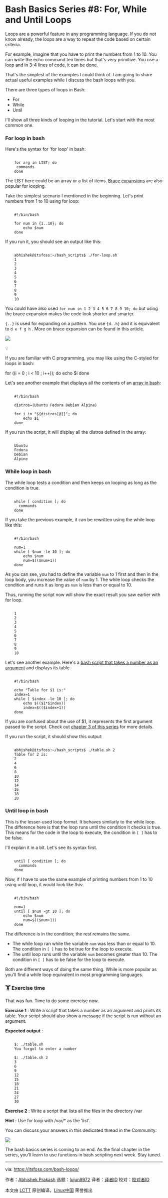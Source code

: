 [#]: subject: "Bash Basics Series #8: For, While and Until Loops"
[#]: via: "https://itsfoss.com/bash-loops/"
[#]: author: "Abhishek Prakash https://itsfoss.com/author/abhishek/"
[#]: collector: "lujun9972"
[#]: translator: " "
[#]: reviewer: " "
[#]: publisher: " "
[#]: url: " "

Bash Basics Series #8: For, While and Until Loops
======

Loops are a powerful feature in any programming language. If you do not know already, the loops are a way to repeat the code based on certain criteria.

For example, imagine that you have to print the numbers from 1 to 10. You can write the echo command ten times but that's very primitive. You use a loop and in 3-4 lines of code, it can be done.

That's the simplest of the examples I could think of. I am going to share actual useful examples while I discuss the bash loops with you.

There are three types of loops in Bash:

  * For
  * While
  * Until



I'll show all three kinds of looping in the tutorial. Let's start with the most common one.

### For loop in bash

Here's the syntax for 'for loop' in bash:

```

    for arg in LIST; do
     commands
    done

```

The LIST here could be an array or a list of items. [Brace expansions][1] are also popular for looping.

Take the simplest scenario I mentioned in the beginning. Let's print numbers from 1 to 10 using for loop:

```

    #!/bin/bash

    for num in {1..10}; do
        echo $num
    done

```

If you run it, you should see an output like this:

```

    abhishek@itsfoss:~/bash_scripts$ ./for-loop.sh
    1
    2
    3
    4
    5
    6
    7
    8
    9
    10

```

You could have also used `for num in 1 2 3 4 5 6 7 8 9 10; do` but using the brace expansion makes the code look shorter and smarter.

`{..}` is used for expanding on a pattern. You use `{d..h}` and it is equivalent to `d e f g h` . More on brace expansion can be found in this article.

![][2]

💡

If you are familiar with C programming, you may like using the C-styled for loops in bash:

for ((i = 0 ; i < 10 ; i++)); do
echo $i
done

Let's see another example that displays all the contents of an [array in bash][3]:

```

    #!/bin/bash

    distros=(Ubuntu Fedora Debian Alpine)

    for i in "${distros[@]}"; do
        echo $i
    done

```

If you run the script, it will display all the distros defined in the array:

```

    Ubuntu
    Fedora
    Debian
    Alpine

```

### While loop in bash

The while loop tests a condition and then keeps on looping as long as the condition is true.

```

    while [ condition ]; do
      commands
    done

```

If you take the previous example, it can be rewritten using the while loop like this:

```

    #!/bin/bash

    num=1
    while [ $num -le 10 ]; do
        echo $num
        num=$(($num+1))
    done

```

As you can see, you had to define the variable `num` to 1 first and then in the loop body, you increase the value of `num` by 1. The while loop checks the condition and runs it as long as `num` is less than or equal to 10.

Thus, running the script now will show the exact result you saw earlier with for loop.

```

    1
    2
    3
    4
    5
    6
    7
    8
    9
    10

```

Let's see another example. Here's a [bash script that takes a number as an argument][4] and displays its table.

```

    #!/bin/bash

    echo "Table for $1 is:"
    index=1
    while [ $index -le 10 ]; do
        echo $(($1*$index))
        index=$(($index+1))
    done

```

If you are confused about the use of $1, it represents the first argument passed to the script. Check out [chapter 3 of this series][4] for more details.

If you run the script, it should show this output:

```

    abhishek@itsfoss:~/bash_scripts$ ./table.sh 2
    Table for 2 is:
    2
    4
    6
    8
    10
    12
    14
    16
    18
    20

```

### Until loop in bash

This is the lesser-used loop format. It behaves similarly to the while loop. The difference here is that the loop runs until the condition it checks is true. This means for the code in the loop to execute, the condition in `[ ]` has to be false.

I'll explain it in a bit. Let's see its syntax first.

```

    until [ condition ]; do
      commands
    done

```

Now, if I have to use the same example of printing numbers from 1 to 10 using until loop, it would look like this:

```

    #!/bin/bash

    num=1
    until [ $num -gt 10 ]; do
        echo $num
        num=$(($num+1))
    done

```

The difference is in the condition; the rest remains the same.

  * The while loop ran while the variable `num` was less than or equal to 10. The condition in `[ ]` has to be true for the loop to execute.
  * The until loop runs until the variable `num` becomes greater than 10. The condition in `[ ]` has to be false for the loop to execute.



Both are different ways of doing the same thing. While is more popular as you'll find a while loop equivalent in most programming languages.

### 🏋️ Exercise time

That was fun. Time to do some exercise now.

**Exercise 1** : Write a script that takes a number as an argument and prints its table. Your script should also show a message if the script is run without an argument.

**Expected output** :

```

    $: ./table.sh
    You forgot to enter a number

    $: ./table.sh 3
    3
    6
    9
    12
    15
    18
    21
    24
    27
    30

```

**Exercise 2** : Write a script that lists all the files in the directory /var

**Hint** : Use for loop with /var/* as the 'list'.

You can discuss your answers in this dedicated thread in the Community:

![][5]

The bash basics series is coming to an end. As the final chapter in the series, you'll learn to use functions in bash scripting next week. Stay tuned.

--------------------------------------------------------------------------------

via: https://itsfoss.com/bash-loops/

作者：[Abhishek Prakash][a]
选题：[lujun9972][b]
译者：[译者ID](https://github.com/译者ID)
校对：[校对者ID](https://github.com/校对者ID)

本文由 [LCTT](https://github.com/LCTT/TranslateProject) 原创编译，[Linux中国](https://linux.cn/) 荣誉推出

[a]: https://itsfoss.com/author/abhishek/
[b]: https://github.com/lujun9972
[1]: https://linuxhandbook.com/brace-expansion/?ref=itsfoss.com
[2]: https://linuxhandbook.com/content/images/size/w256h256/2021/08/Linux-Handbook-New-Logo.png
[3]: https://itsfoss.com/bash-arrays/
[4]: https://itsfoss.com/bash-pass-arguments/
[5]: https://itsfoss.community/uploads/default/optimized/1X/f274f9749e3fd8b4d6fbae1cf90c5c186d2f699c_2_180x180.png
